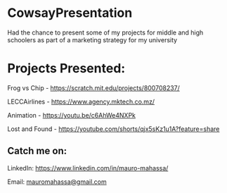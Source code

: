 # CowsayPresentation
Had the chance to present some of my projects for middle and high schoolers as part of a marketing strategy for my university

# Projects Presented:
Frog vs Chip - https://scratch.mit.edu/projects/800708237/

LECCAirlines - https://www.agency.mktech.co.mz/

Animation - https://youtu.be/c6AhWe4NXPk

Lost and Found - https://youtube.com/shorts/qjx5sKz1u1A?feature=share



## Catch me on:
LinkedIn: https://www.linkedin.com/in/mauro-mahassa/

Email: mauromahassa@gmail.com


